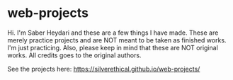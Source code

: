 # web-projects
Hi. I'm Saber Heydari and these are a few things I have made. These are merely practice projects and are NOT meant to be taken as finished works. I'm just practicing. Also, please keep in mind that these are NOT original works. All credits goes to the original authors.

See the projects here:
https://silverethical.github.io/web-projects/
